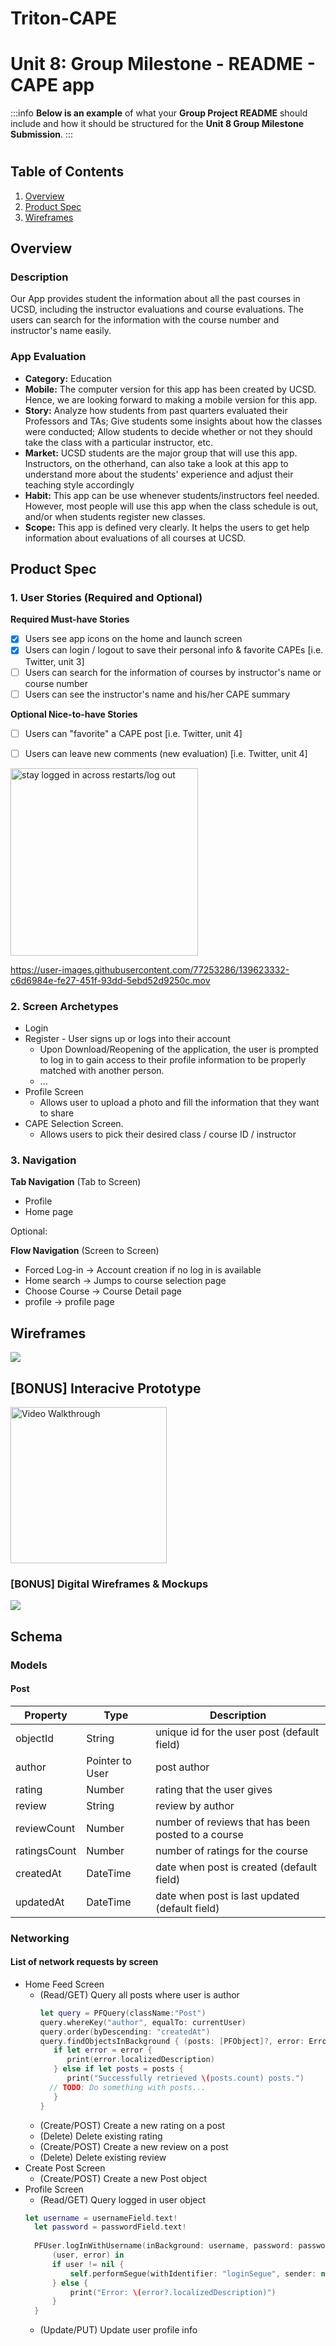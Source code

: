 # Triton-CAPE
Unit 8: Group Milestone - README - CAPE app
===

:::info
**Below is an example** of what your **Group Project README** should include and how it should be structured for the **Unit 8 Group Milestone Submission**.
:::

#

## Table of Contents
1. [Overview](#Overview)
1. [Product Spec](#Product-Spec)
1. [Wireframes](#Wireframes)

## Overview
### Description
Our App provides student the information about all the past courses in UCSD, including the instructor evaluations and course evaluations. The users can search for the information with the course number and instructor's name easily.  

### App Evaluation
- **Category:** Education
- **Mobile:** The computer version for this app has been created by UCSD. Hence, we are looking forward to making a mobile version for this app. 
- **Story:** Analyze how students from past quarters evaluated their Professors and TAs; Give students some insights about how the classes were conducted; Allow students to decide whether or not they should take the class with a particular instructor, etc.
- **Market:** UCSD students are the major group that will use this app. Instructors, on the otherhand, can also take a look at this app to understand more about the students' experience and adjust their teaching style accordingly
- **Habit:** This app can be use whenever students/instructors feel needed. However, most people will use this app when the class schedule is out, and/or when students register new classes.
- **Scope:** This app is defined very clearly. It helps the users to get help information about evaluations of all courses at UCSD.

## Product Spec
### 1. User Stories (Required and Optional)

**Required Must-have Stories**
* [x] Users see app icons on the home and launch screen
* [x] Users can login / logout to save their personal info & favorite CAPEs [i.e. Twitter, unit 3]
* [ ] Users can search for the information of courses by instructor's name or course number
* [ ] Users can see the instructor's name and his/her CAPE summary

**Optional Nice-to-have Stories**
* [ ] Users can "favorite" a CAPE post [i.e. Twitter, unit 4]
* [ ] Users can leave new comments (new evaluation) [i.e. Twitter, unit 4]


<img src='https://i.imgur.com/UCpCYXc.gif' title='stay logged in across restarts/log out' width=300 alt='stay logged in across restarts/log out' />


https://user-images.githubusercontent.com/77253286/139623332-c6d6984e-fe27-451f-93dd-5ebd52d9250c.mov




### 2. Screen Archetypes

* Login 
* Register - User signs up or logs into their account
   * Upon Download/Reopening of the application, the user is prompted to log in to gain access to their profile information to be properly matched with another person. 
   * ...
* Profile Screen 
   * Allows user to upload a photo and fill the information that they want to share
* CAPE Selection Screen.
   * Allows users to pick their desired class / course ID / instructor

### 3. Navigation

**Tab Navigation** (Tab to Screen)

* Profile
* Home page

Optional:

**Flow Navigation** (Screen to Screen)
* Forced Log-in -> Account creation if no log in is available
* Home search -> Jumps to course selection page
* Choose Course -> Course Detail page 
* profile -> profile page 

## Wireframes
![](https://i.imgur.com/egpDpyY.png)

## [BONUS] Interacive Prototype
<img src='https://i.imgur.com/6INVQaP.gif' title='Video Walkthrough' width='250' alt='Video Walkthrough' />

### [BONUS] Digital Wireframes & Mockups
![](https://i.imgur.com/egpDpyY.png)

## Schema 
### Models
#### Post

   | Property      | Type     | Description |
   | ------------- | -------- | ------------|
   | objectId      | String   | unique id for the user post (default field) |
   | author        | Pointer to User | post author |
   | rating        | Number   | rating that the user gives |
   | review        | String   | review by author |
   | reviewCount   | Number   | number of reviews that has been posted to a course |
   | ratingsCount  | Number   | number of ratings for the course |
   | createdAt     | DateTime | date when post is created (default field) |
   | updatedAt     | DateTime | date when post is last updated (default field) |
### Networking
#### List of network requests by screen
   - Home Feed Screen
      - (Read/GET) Query all posts where user is author
         ```swift
         let query = PFQuery(className:"Post")
         query.whereKey("author", equalTo: currentUser)
         query.order(byDescending: "createdAt")
         query.findObjectsInBackground { (posts: [PFObject]?, error: Error?) in
            if let error = error { 
               print(error.localizedDescription)
            } else if let posts = posts {
               print("Successfully retrieved \(posts.count) posts.")
           // TODO: Do something with posts...
            }
         }
         ```
      - (Create/POST) Create a new rating on a post
      - (Delete) Delete existing rating
      - (Create/POST) Create a new review on a post
      - (Delete) Delete existing review
   - Create Post Screen
      - (Create/POST) Create a new Post object
   - Profile Screen
      - (Read/GET) Query logged in user object
      ```swift
      let username = usernameField.text!
        let password = passwordField.text!
        
        PFUser.logInWithUsername(inBackground: username, password: password) {
            (user, error) in
            if user != nil {
                self.performSegue(withIdentifier: "loginSegue", sender: nil)
            } else {
                print("Error: \(error?.localizedDescription)")
            }
        }
      ```
      - (Update/PUT) Update user profile info
